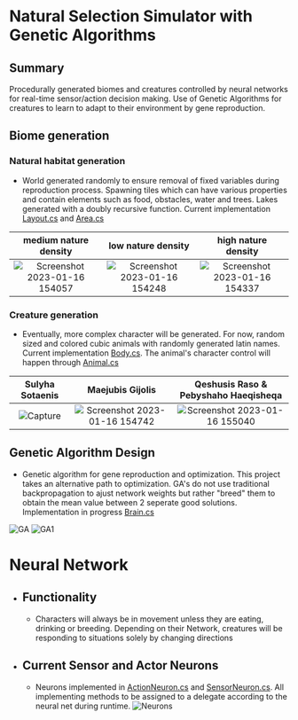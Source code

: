 # Natural Selection Simulator with Genetic Algorithms

## Summary
Procedurally generated biomes and creatures controlled by neural networks for real-time sensor/action decision making. Use of Genetic Algorithms for creatures to learn to adapt to their environment by gene reproduction.
## Biome generation

### Natural habitat generation

- World generated randomly to ensure removal of fixed variables during reproduction process. Spawning tiles which can have various properties and contain elements such as food, obstacles, water and trees. Lakes generated with a doubly recursive function. Current implementation [Layout.cs](https://github.com/leobrod44/Natural_Selection_Simulator/blob/main/Animals/Assets/Scripts/Layout.cs) and [Area.cs](https://github.com/leobrod44/Natural_Selection_Simulator/blob/main/Animals/Assets/Scripts/Area.cs)


 medium nature density     |          low nature density  |     high nature density                  
:-------------------------:|:----------------------------:|:-------------------------:
![Screenshot 2023-01-16 154057](https://user-images.githubusercontent.com/65002959/212764644-402da6e2-a8bd-4b05-8286-8141488d8536.png) |  ![Screenshot 2023-01-16 154248](https://user-images.githubusercontent.com/65002959/212764676-71fdee57-4dad-4e42-b91d-144e48b784ec.png) | ![Screenshot 2023-01-16 154337](https://user-images.githubusercontent.com/65002959/212764755-b8768792-2efd-48c9-b279-3666f32e8097.png)

### Creature generation

 - Eventually, more complex character will be generated. For now, random sized and colored cubic animals with randomly generated latin names. Current implementation [Body.cs](https://github.com/leobrod44/Natural_Selection_Simulator/blob/main/Animals/Assets/Scripts/Body.cs). The animal's character control will happen through [Animal.cs](https://github.com/leobrod44/Natural_Selection_Simulator/blob/main/Animals/Assets/Scripts/Animal.cs)

 Sulyha Sotaenis           |          Maejubis Gijolis    |     Qeshusis Raso & Pebyshaho Haeqisheqa               
:-------------------------:|:----------------------------:|:-------------------------:
![Capture](https://user-images.githubusercontent.com/65002959/212765592-271b6f71-ed96-4a74-8e43-2dab3cc0e4f5.PNG) | ![Screenshot 2023-01-16 154742](https://user-images.githubusercontent.com/65002959/212765602-ef46d13a-01dc-477f-92ae-920f123e5835.png) |![Screenshot 2023-01-16 155040](https://user-images.githubusercontent.com/65002959/212765606-4bde5723-cbfa-4f33-adf2-59cce2cc1f70.png)


## Genetic Algorithm Design
- Genetic algorithm for gene reproduction and optimization. This project takes an alternative path to optimization. GA's do not use traditional backpropagation to ajust network weights but rather "breed" them to obtain the mean value between 2 seperate good solutions. Implementation in progress [Brain.cs](https://github.com/leobrod44/Natural_Selection_Simulator/blob/main/Animals/Assets/Scripts/Brain.cs)

![GA](https://user-images.githubusercontent.com/65002959/213335497-5d64a079-3540-4692-8a88-ba18220bb3bb.png)
![GA1](https://user-images.githubusercontent.com/65002959/213335502-b2e4254e-0f0b-43d6-a0ae-43d763b4bfa6.png)

# Neural Network

 - ## Functionality
      - Characters will always be in movement unless they are eating, drinking or breeding. Depending on their Network, creatures will be responding to situations solely  by changing directions
 - ## Current Sensor and Actor Neurons
      - Neurons implemented in [ActionNeuron.cs](https://github.com/leobrod44/Natural_Selection_Simulator/blob/main/Animals/Assets/Scripts/ActionNeuron.cs) and [SensorNeuron.cs](https://github.com/leobrod44/Natural_Selection_Simulator/blob/main/Animals/Assets/Scripts/SensorNeuron.cs). All implementing methods to be assigned to a delegate according to the neural net during runtime.
![Neurons](https://user-images.githubusercontent.com/65002959/213335512-dfb6ca9f-9f5f-475a-b31f-0c51b91d9945.png)
